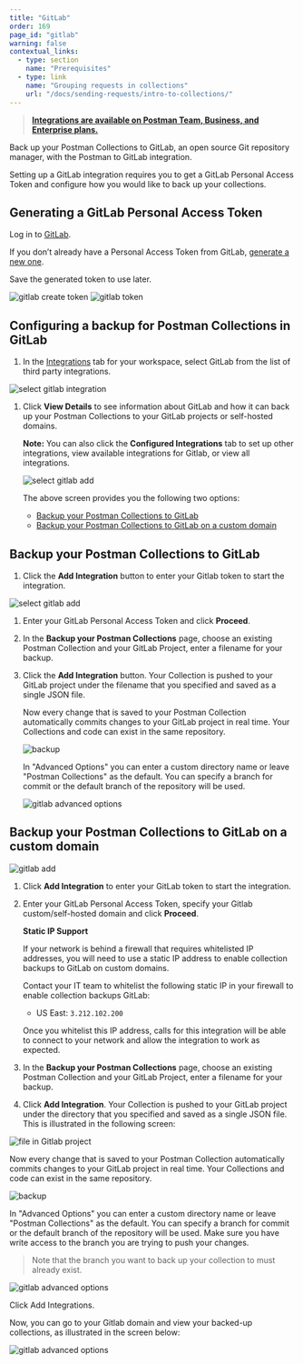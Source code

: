 ```yaml
---
title: "GitLab"
order: 169
page_id: "gitlab"
warning: false
contextual_links:
  - type: section
    name: "Prerequisites"
  - type: link
    name: "Grouping requests in collections"
    url: "/docs/sending-requests/intro-to-collections/"
---
```


> __[Integrations are available on Postman Team, Business, and Enterprise plans.](https://www.postman.com/pricing)__

Back up your Postman Collections to GitLab, an open source Git repository manager, with the Postman to GitLab integration.

Setting up a GitLab integration requires you to get a GitLab Personal Access Token and configure how you would like to back up your collections.

## Generating a GitLab Personal Access Token

Log in to [GitLab](https://about.gitlab.com/).

If you don’t already have a Personal Access Token from GitLab, [generate a new one](https://gitlab.com/profile/personal_access_tokens).  

Save the generated token to use later.

<img src="https://assets.postman.com/postman-docs/gitlab_create_gray2.png" alt="gitlab create token">

<img src="https://assets.postman.com/postman-docs/gitlab_token2_gray2.png" alt="gitlab token">

## Configuring a backup for Postman Collections in GitLab

1. In the [Integrations](https://go.postman.co/workspaces) tab for your workspace, select GitLab from the list of third party integrations.

  <img src="https://assets.postman.com/postman-docs/integrations-gitlab1_gray2.png" alt="select gitlab integration">

1. Click **View Details** to see information about GitLab and how it can back up your Postman Collections to your GitLab projects or self-hosted domains.

    **Note:** You can also click the **Configured Integrations** tab to set up other integrations, view available integrations for Gitlab, or view all integrations.

    <img src="https://assets.postman.com/postman-docs/Gitlab_Main_Backup_Page_gray2.png" alt="select gitlab add">

    The above screen provides you the following two options:

    * [Backup your Postman Collections to GitLab](#backup-your-postman-collections-to-gitlab)
    * [Backup your Postman Collections to GitLab on a custom domain](#backup-your-postman-collections-to-gitlab-on-a-custom-domain)

## Backup your Postman Collections to GitLab

1. Click the **Add Integration** button to enter your Gitlab token to start the integration.

<img src="https://assets.postman.com/postman-docs/GitLab_Add1_gray2.png" alt="select gitlab add">

1. Enter your GitLab Personal Access Token and click **Proceed**.

1. In the **Backup your Postman Collections** page, choose an existing Postman Collection and your GitLab Project,  enter a filename for your backup.

1. Click the **Add Integration** button.
Your Collection is pushed to your GitLab project under the filename that you specified and saved as a single JSON file.

    Now every change that is saved to your Postman Collection automatically commits changes to your GitLab project in real time. Your Collections and code can exist in the same repository.

    <img src="https://assets.postman.com/postman-docs/WS-integrations-gitlab-backupPostToken2_gray2.png" alt="backup">

    In "Advanced Options" you can enter a custom directory name or leave "Postman Collections" as the default. You can specify a branch for commit or the default branch of the repository will be used.

    <img src="https://assets.postman.com/postman-docs/integrations-gitlab-advOptions1_gray2.png" alt="gitlab advanced options">

## Backup your Postman Collections to GitLab on a custom domain

<img src="https://assets.postman.com/postman-docs/GitLab_Custom_Add1_gray2.png" alt="gitlab add">

1. Click **Add Integration** to enter your GitLab token to start the integration.

1. Enter your GitLab Personal Access Token, specify your Gitlab custom/self-hosted domain and click **Proceed**.

    **Static IP Support**

    If your network is behind a firewall that requires whitelisted IP addresses, you will need to use a static IP address to enable collection backups to GitLab on custom domains.

    Contact your IT team to whitelist the following static IP in your firewall to enable collection backups GitLab:

      * US East: `3.212.102.200`

    Once you whitelist this IP address, calls for this integration will be able to connect to your network and allow the integration to work as expected.

1. In the **Backup your Postman Collections** page, choose an existing Postman Collection and your GitLab Project, enter a filename for your backup.

1. Click **Add Integration**.
Your Collection is pushed to your GitLab project under the directory that you specified and saved as a single JSON file. This is illustrated in the following screen:

<img src="https://assets.postman.com/postman-docs/Gitlab_CustomDomain_Collection1_gray2.png" alt="file in Gitlab project">

Now every change that is saved to your Postman Collection automatically commits changes to your GitLab project in real time. Your Collections and code can exist in the same repository.

<img src="https://assets.postman.com/postman-docs/WS-integrations-gitlab-backupPostToken2_gray2.png" alt="backup">

In "Advanced Options" you can enter a custom directory name or leave "Postman Collections" as the default. You can specify a branch for commit or the default branch of the repository will be used. Make sure you have write access to the branch you are trying to push your changes.

> Note that the branch you want to back up your collection to must already exist.

<img src="https://assets.postman.com/postman-docs/integrations-gitlab-advOptions1_gray2.png" alt="gitlab advanced options">

Click Add Integrations.

Now, you can go to your Gitlab domain and view your backed-up collections, as illustrated in the screen below:

<img src="https://assets.postman.com/postman-docs/Gitlab_repo1_gray2.png" alt="gitlab advanced options">
